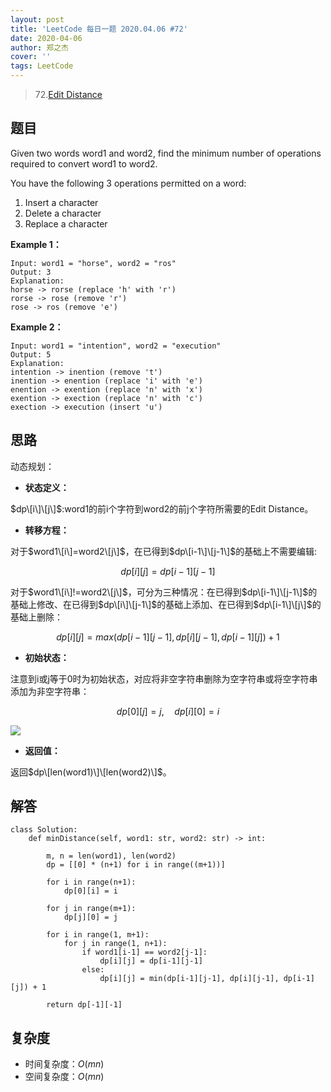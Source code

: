 ```yaml
---
layout: post
title: 'LeetCode 每日一题 2020.04.06 #72'
date: 2020-04-06
author: 郑之杰
cover: ''
tags: LeetCode
---
```


> 72.[Edit Distance](https://leetcode-cn.com/problems/edit-distance/)

## 题目
Given two words word1 and word2, find the minimum number of operations required to convert word1 to word2.

You have the following $3$ operations permitted on a word:

1. Insert a character
2. Delete a character
3. Replace a character

**Example 1：**
```
Input: word1 = "horse", word2 = "ros"
Output: 3
Explanation: 
horse -> rorse (replace 'h' with 'r')
rorse -> rose (remove 'r')
rose -> ros (remove 'e')
```

**Example 2：**
```
Input: word1 = "intention", word2 = "execution"
Output: 5
Explanation: 
intention -> inention (remove 't')
inention -> enention (replace 'i' with 'e')
enention -> exention (replace 'n' with 'x')
exention -> exection (replace 'n' with 'c')
exection -> execution (insert 'u')
```

## 思路
动态规划：

- **状态定义：**

$dp\[i\]\[j\]$:word1的前i个字符到word2的前j个字符所需要的Edit Distance。

- **转移方程：**

对于$word1\[i\]=word2\[j\]$，在已得到$dp\[i-1\]\[j-1\]$的基础上不需要编辑:

$$ dp[i][j] = dp[i-1][j-1] $$

对于$word1\[i\]!=word2\[j\]$，可分为三种情况：在已得到$dp\[i-1\]\[j-1\]$的基础上修改、在已得到$dp\[i\]\[j-1\]$的基础上添加、在已得到$dp\[i-1\]\[j\]$的基础上删除：

$$ dp[i][j] = max(dp[i-1][j-1], dp[i][j-1], dp[i-1][j])+1 $$

- **初始状态：**

注意到i或j等于0时为初始状态，对应将非空字符串删除为空字符串或将空字符串添加为非空字符串：

$$ dp[0][j]=j, \quad dp[i][0]=i $$

![](https://pic.leetcode-cn.com/76574ab7ff2877d63b80a2d4f8496fab3c441065552edc562f62d5809e75e97e-Snipaste_2019-05-29_15-28-02.png)

- **返回值：**

返回$dp\[len(word1)\]\[len(word2)\]$。

## 解答
```
class Solution:
    def minDistance(self, word1: str, word2: str) -> int:
	
        m, n = len(word1), len(word2)
        dp = [[0] * (n+1) for i in range((m+1))]

        for i in range(n+1):
            dp[0][i] = i

        for j in range(m+1):
            dp[j][0] = j

        for i in range(1, m+1):
            for j in range(1, n+1):
                if word1[i-1] == word2[j-1]:
                    dp[i][j] = dp[i-1][j-1]
                else:
                    dp[i][j] = min(dp[i-1][j-1], dp[i][j-1], dp[i-1][j]) + 1

        return dp[-1][-1]
```

## 复杂度
- 时间复杂度：$O(mn)$
- 空间复杂度：$O(mn)$